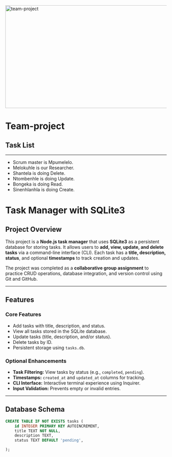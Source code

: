<img src="https://socialify.git.ci/SineMag/team-project/image?language=1&owner=1&name=1&stargazers=1&theme=Light" alt="team-project" width="640" height="320" />

# Team-project

## Task List
____
* Scrum master is Mpumelelo.
* Melokuhle is our Researcher.
* Shantela is doing Delete.
* Ntombenhle is doing Update.
* Bongeka is doing Read.
* Sinenhlanhla is doing Create.




 # Task Manager with SQLite3

## Project Overview
This project is a **Node.js task manager** that uses **SQLite3** as a persistent database for storing tasks. It allows users to **add, view, update, and delete tasks** via a command-line interface (CLI). Each task has a **title, description, status**, and optional **timestamps** to track creation and updates.

The project was completed as a **collaborative group assignment** to practice CRUD operations, database integration, and version control using Git and GitHub.

---

## Features

### Core Features
- Add tasks with title, description, and status.
- View all tasks stored in the SQLite database.
- Update tasks (title, description, and/or status).
- Delete tasks by ID.
- Persistent storage using `tasks.db`.

### Optional Enhancements
- **Task Filtering:** View tasks by status (e.g., `completed`, `pending`).
- **Timestamps:** `created_at` and `updated_at` columns for tracking.
- **CLI Interface:** Interactive terminal experience using Inquirer.
- **Input Validation:** Prevents empty or invalid entries.

---

## Database Schema

```sql
CREATE TABLE IF NOT EXISTS tasks (
    id INTEGER PRIMARY KEY AUTOINCREMENT,
    title TEXT NOT NULL,
    description TEXT,
    status TEXT DEFAULT 'pending',

);
